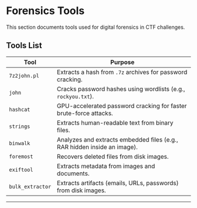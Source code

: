 # Forensics Tools

This section documents tools used for digital forensics in CTF challenges.

## **Tools List**

| **Tool**        | **Purpose** |
|----------------|------------|
| `7z2john.pl`   | Extracts a hash from `.7z` archives for password cracking. |
| `john`         | Cracks password hashes using wordlists (e.g., `rockyou.txt`). |
| `hashcat`      | GPU-accelerated password cracking for faster brute-force attacks. |
| `strings`      | Extracts human-readable text from binary files. |
| `binwalk`      | Analyzes and extracts embedded files (e.g., RAR hidden inside an image). |
| `foremost`     | Recovers deleted files from disk images. |
| `exiftool`     | Extracts metadata from images and documents. |
| `bulk_extractor` | Extracts artifacts (emails, URLs, passwords) from disk images. |

---



